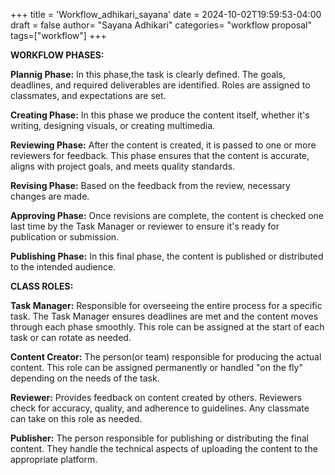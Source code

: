 +++
title = 'Workflow_adhikari_sayana'
date = 2024-10-02T19:59:53-04:00
draft = false
author= "Sayana Adhikari"
categories= "workflow proposal"
tags=["workflow"]
+++

**WORKFLOW PHASES:**


**Plannig Phase:**
In this phase,the task is clearly defined. The goals, deadlines, and required deliverables are identified. Roles are assigned to classmates, and expectations are set.

**Creating Phase:**
In this phase we produce the content itself, whether it's writing, designing visuals, or creating multimedia.

**Reviewing Phase:**
After the content is created, it is passed to one or more reviewers for feedback. This phase ensures that the content is accurate, aligns with project goals, and meets quality standards.

**Revising Phase:**
Based on the feedback from the review, necessary changes are made. 

**Approving Phase:**
Once revisions are complete, the content is checked one last time by the Task Manager or reviewer to ensure it's ready for publication or submission.

**Publishing Phase:**
In this final phase, the content is published or distributed to the intended audience. 


**CLASS ROLES:**


**Task Manager:**
Responsible for overseeing the entire process for a specific task. The Task Manager ensures deadlines are met and the content moves through each phase smoothly. This role can be assigned at the start of each task or can rotate as needed.

**Content Creator:**
The person(or team) responsible for producing the actual content. This role can be assigned permanently or handled "on the fly" depending on the needs of the task.

**Reviewer:**
Provides feedback on content created by others. Reviewers check for accuracy, quality, and adherence to guidelines. Any classmate can take on this role as needed.

**Publisher:**
The person responsible for publishing or distributing the final content. They handle the technical aspects of uploading the content to the appropriate platform.

